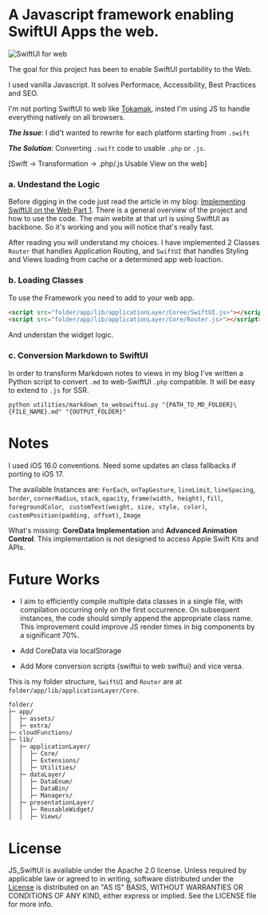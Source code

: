 # A Javascript framework enabling SwiftUI Apps the web.

![SwiftUI for web](https://www.actum.it/app/lib/dataLayer/DataBin/swiftui-drawn-logo.webp)

The goal for this project has been to enable SwiftUI portability to the Web.

I used vanilla Javascript. It solves Performace, Accessibility, Best Practices and SEO.

I'm not porting SwiftUI to web like [Tokamak](https://github.com/TokamakUI/Tokamak), insted I'm using JS to handle everything natively on all browsers.

***The Issue***: I did't wanted to rewrite for each platform starting from `.swift`

***The Solution***: Converting `.swift` code to usable `.php` or `.js`.

[Swift -> Transformation -> .php/.js Usable View on the web]

### a. Undestand the Logic

Before digging in the code just read the article in my blog: [Implementing SwiftUI on the Web Part 1](https://www.actum.it/ArticleReaderView/2023-10-13-implementing-swiftui-on-the-web-part-1). There is a general overview of the project and how to use the code. The main webite at that url is using SwiftUI as backbone. So it's working and you will notice that's really fast.

After reading you will understand my choices. I have implemented 2 Classes `Router` that handles Application Routing, and `SwiftUI` that handles Styling and Views loading from cache or a determined app web loaction.

### b. Loading  Classes

To use the Framework you need to add to your web app.

``` html
<script src="folder/app/lib/applicationLayer/Coree/SwiftUI.js>"></script>
<script src="folder/app/lib/applicationLayer/Core/Router.js>"></script>
```

And understan the widget logic.

### c. Conversion Markdown to SwiftUI

In order to transform Markdown notes to views in my blog I've written a Python script to convert `.md` to web-SwiftUI `.php` compatible. It will be easy to extend to `.js` for SSR.

``` terminal
python utilities/markdown_to_webswiftui.py "{PATH_TO_MD_FOLDER}\{FILE_NAME}.md" "{OUTPUT_FOLDER}"
```

# Notes

I used iOS 16.0 conventions. Need some updates an class fallbacks if porting to iOS 17.

The available Instances are: `ForEach`, `onTapGesture`, `lineLimit`, `lineSpacing`, `border`, `cornerRadius`, `stack`, `opacity`, `frame(width, height)`, `fill`, `foregroundColor`, ` customText(weight, size, style, color)`, `customPosition(padding, offset)`, `Image`

What's missing: **CoreData Implementation** and  **Advanced Animation Control**. This implementation is not designed to access Apple Swift Kits and APIs. 

# Future Works

- I aim to efficiently compile multiple data classes in a single file, with compilation occurring only on the first occurrence. On subsequent instances, the code should simply append the appropriate class name. This improvement could improve JS render times in big components by a significant 70%.

- Add CoreData via localStorage

- Add More conversion scripts (swiftui to web swiftui) and vice versa. 

This is my folder structure, `SwiftUI` and `Router` are at `folder/app/lib/applicationLayer/Core`.
```
folder/
├─ app/
│  ├─ assets/
│  ├─ extra/
├─ cloudFunctions/
├─ lib/
│  ├─ applicationLayer/
│  │  ├─ Core/
│  │  ├─ Extensions/
│  │  ├─ Utilities/
│  ├─ dataLayer/
│  │  ├─ DataEnum/
│  │  ├─ DataBin/
│  │  ├─ Managers/
│  ├─ presentationLayer/
│  │  ├─ ReusableWidget/
│  │  ├─ Views/
```

# License
JS_SwiftUI is available under the Apache 2.0 license. Unless required by applicable law or agreed to in writing, software distributed under the [License](https://github.com/ardizio/web-SwiftUI/blob/main/LICENSE) is distributed on an "AS IS" BASIS, WITHOUT WARRANTIES OR CONDITIONS OF ANY KIND, either express or implied. See the LICENSE file for more info.
